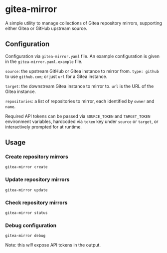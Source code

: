 # gitea-mirror

A simple utility to manage collections of Gitea repository mirrors, supporting either Gitea or GitHub upstream source.

## Configuration

Configuration via `gitea-mirror.yaml` file. An example configuration is given in the `gitea-mirror.yaml.example` file.

`source`: the upstream GitHub or Gitea instance to mirror from. `type: github` to use `github.com`; or just `url` for a Gitea instance.

`target`: the downstream Gitea instance to mirror to. `url` is the URL of the Gitea instance.

`repositories`: a list of repositories to mirror, each identified by `owner` and `name`.

Required API tokens can be passed via `SOURCE_TOKEN` and `TARGET_TOKEN` environment variables, hardcoded via `token` key under `source` or `target`, or interactively prompted for at runtime.

## Usage

### Create repository mirrors

```shell
gitea-mirror create
```

### Update repository mirrors

```shell
gitea-mirror update
```

### Check repository mirrors

```shell
gitea-mirror status
```

### Debug configuration

```shell
gitea-mirror debug
```

Note: this *will* expose API tokens in the output.
